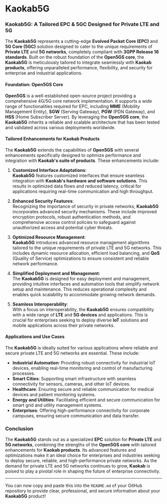 # Kaokab5G

### Kaokab5G: A Tailored EPC & 5GC Designed for Private LTE and 5G

The **Kaokab5G** represents a cutting-edge **Evolved Packet Core (EPC)** and **5G Core (5GC)** solution designed to cater to the unique requirements of **Private LTE** and **5G networks**, completely compliant with **3GPP Release 16 standards**. Built on the robust foundation of the **Open5GS core**, the **Kaokab5G** is meticulously tailored to integrate seamlessly with **Kaokab products**, offering unparalleled performance, flexibility, and security for enterprise and industrial applications.

#### Foundation: Open5GS Core

**Open5GS** is a well-established open-source project providing a comprehensive 4G/5G core network implementation. It supports a wide range of functionalities required for EPC, including **MME** (Mobility Management Entity), **SGW** (Serving Gateway), **PGW** (PDN Gateway), and **HSS** (Home Subscriber Server). By leveraging the **Open5GS core**, the **Kaokab5G** inherits a reliable and scalable architecture that has been tested and validated across various deployments worldwide.

#### Tailored Enhancements for Kaokab Products

The **Kaokab5G** extends the capabilities of **Open5GS** with several enhancements specifically designed to optimize performance and integration with **Kaokab's suite of products**. These enhancements include:

1. **Customized Interface Adaptations**:  
   **Kaokab5G** features customized interfaces that ensure seamless integration with **Kaokab's hardware and software solutions**. This results in optimized data flows and reduced latency, critical for applications requiring real-time communication and high throughput.

2. **Enhanced Security Features**:  
   Recognizing the importance of security in private networks, **Kaokab5G** incorporates advanced security mechanisms. These include improved encryption protocols, robust authentication methods, and comprehensive access control policies to safeguard against unauthorized access and potential cyber threats.

3. **Optimized Resource Management**:  
   **Kaokab5G** introduces advanced resource management algorithms tailored to the unique requirements of private LTE and 5G networks. This includes dynamic resource allocation, efficient load balancing, and **QoS** (Quality of Service) optimizations to ensure consistent and reliable network performance.

4. **Simplified Deployment and Management**:  
   The **Kaokab5G** is designed for easy deployment and management, providing intuitive interfaces and automation tools that simplify network setup and maintenance. This reduces operational complexity and enables quick scalability to accommodate growing network demands.

5. **Seamless Interoperability**:  
   With a focus on interoperability, the **Kaokab5G** ensures compatibility with a wide range of **LTE** and **5G devices** and applications. This is crucial for enterprises seeking to deploy diverse **IoT** solutions and mobile applications across their private networks.

#### Applications and Use Cases

The **Kaokab5G** is ideally suited for various applications where reliable and secure private LTE and 5G networks are essential. These include:

- **Industrial Automation**: Providing robust connectivity for industrial IoT devices, enabling real-time monitoring and control of manufacturing processes.
- **Smart Cities**: Supporting smart infrastructure with seamless connectivity for sensors, cameras, and other IoT devices.
- **Healthcare**: Ensuring secure and reliable communication for medical devices and patient monitoring systems.
- **Energy and Utilities**: Facilitating efficient and secure communication for smart grid and utility management systems.
- **Enterprises**: Offering high-performance connectivity for corporate campuses, ensuring secure communication and data transfer.

### Conclusion

The **Kaokab5G** stands out as a specialized **EPC** solution for **Private LTE** and **5G networks**, combining the strengths of the **Open5GS core** with tailored enhancements for **Kaokab products**. Its advanced features and optimizations make it an ideal choice for enterprises and industries seeking to deploy secure, reliable, and high-performance private networks. As the demand for private LTE and 5G networks continues to grow, **Kaokab** is poised to play a pivotal role in shaping the future of enterprise connectivity.

---

You can now copy and paste this into the `README.md` of your GitHub repository to provide clear, professional, and secure information about your **Kaokab5G** product!
